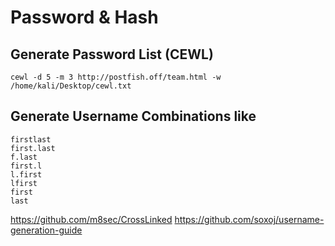 # Password & Hash


## Generate Password List (CEWL)

```
cewl -d 5 -m 3 http://postfish.off/team.html -w /home/kali/Desktop/cewl.txt
```

## Generate Username Combinations like

```
firstlast
first.last
f.last
first.l
l.first
lfirst
first
last
```

https://github.com/m8sec/CrossLinked
https://github.com/soxoj/username-generation-guide
